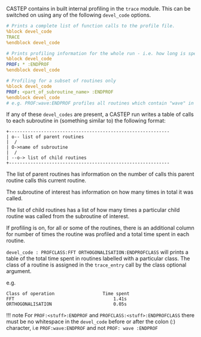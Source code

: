 
CASTEP contains in built internal profiling in the `trace` module.  This can be switched on using any of the following `devel_code` options.

``` yaml
# Prints a complete list of function calls to the profile file.
%block devel_code
TRACE
%endblock devel_code
```

``` yaml
# Prints profiling information for the whole run - i.e. how long is spent in each subroutine.
%block devel_code
PROF: * :ENDPROF
%endblock devel_code
```

``` yaml
# Profiling for a subset of routines only
%block devel_code
PROF: <part_of_subroutine_name> :ENDPROF
%endblock devel_code
# e.g. PROF:wave:ENDPROF profiles all routines which contain "wave" in their name.\\
```

If any of these `devel_codes` are present, a CASTEP run writes a table of calls to each subroutine in (something similar to) the following format:

```
+------------------------------------------------------------
| o-- list of parent routines 
|  /
| O->name of subroutine   
|  /
| --o-> list of child routines 
+------------------------------------------------------------
```

The list of parent routines has information on the number of calls this parent routine calls this current routine.  

The subroutine of interest has information on how many times in total it was called.

The list of child routines has a list of how many times a particular child routine was called from the subroutine of interest.

If profiling is on, for all or some of the routines, there is an additional column for number of times the routine was profiled and a total time spent in each routine.

`devel_code : PROFCLASS:FFT ORTHOGONALISATION:ENDPROFCLASS` will prints a table of the total time spent in routines labelled with a particular class.  The class of a routine is assigned in the `trace_entry` call by the class optional argument.

e.g.
```
Class of operation                  Time spent
FFT                                     1.41s
ORTHOGONALISATION                       0.05s
```

!!! note 
        For `PROF:<stuff>:ENDPROF` and `PROFCLASS:<stuff>:ENDPROFCLASS` there must be no whitespace in the `devel_code` before or after the colon (:) character, i.e `PROF:wave:ENDPROF` and not `PROF: wave :ENDPROF`



